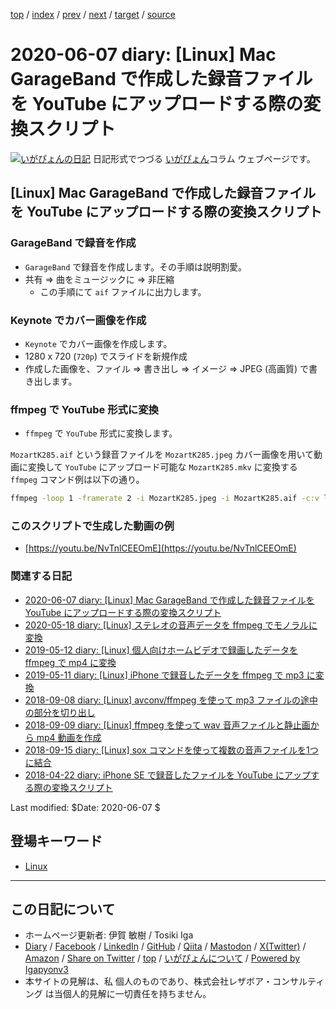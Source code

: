 [top](../index.html) 
 / [index](index.html) 
 / [prev](ig200519.html) 
 / [next](ig200628.html) 
 / [target](https://www.igapyon.jp/igapyon/diary/2020/ig200607.html) 
 / [source](https://github.com/igapyon/diary/blob/master/2020/ig200607.src.md) 

2020-06-07 diary: [Linux] Mac GarageBand で作成した録音ファイルを YouTube にアップロードする際の変換スクリプト
=====================================================================================================
[![いがぴょんの日記](https://www.igapyon.jp/igapyon/diary/images/iga202308_64.jpg "いがぴょん")](https://www.igapyon.jp/igapyon/diary/memo/memoigapyon.html) 日記形式でつづる [いがぴょん](https://www.igapyon.jp/igapyon/diary/memo/memoigapyon.html)コラム ウェブページです。

## [Linux] Mac GarageBand で作成した録音ファイルを YouTube にアップロードする際の変換スクリプト

### GarageBand で録音を作成

- `GarageBand` で録音を作成します。その手順は説明割愛。
- 共有 => 曲をミュージックに => 非圧縮
    - この手順にて `aif` ファイルに出力します。

### Keynote でカバー画像を作成

- `Keynote` でカバー画像を作成します。
- 1280 x 720 (`720p`) でスライドを新規作成
- 作成した画像を、ファイル => 書き出し => イメージ => JPEG (高画質) で書き出します。

### ffmpeg で YouTube 形式に変換

- `ffmpeg` で `YouTube` 形式に変換します。

`MozartK285.aif` という録音ファイルを `MozartK285.jpeg` カバー画像を用いて動画に変換して `YouTube` にアップロード可能な `MozartK285.mkv` に変換する `ffmpeg` コマンド例は以下の通り。

```sh
ffmpeg -loop 1 -framerate 2 -i MozartK285.jpeg -i MozartK285.aif -c:v libx264 -preset medium -tune stillimage -crf 18 -c:a copy -shortest -pix_fmt yuv420p MozartK285.mkv
```

### このスクリプトで生成した動画の例

* [https://youtu.be/NvTnlCEEOmE](https://youtu.be/NvTnlCEEOmE)

### 関連する日記

- [2020-06-07 diary: [Linux] Mac GarageBand で作成した録音ファイルを YouTube にアップロードする際の変換スクリプト](https://www.igapyon.jp/igapyon/diary/2020/ig200607.html)
- [2020-05-18 diary: [Linux] ステレオの音声データを ffmpeg でモノラルに変換](https://www.igapyon.jp/igapyon/diary/2020/ig200518.html)
- [2019-05-12 diary: [Linux] 個人向けホームビデオで録画したデータを ffmpeg で mp4 に変換](https://www.igapyon.jp/igapyon/diary/2019/ig190512.html)
- [2019-05-11 diary: [Linux] iPhone で録音したデータを ffmpeg で mp3 に変換](https://www.igapyon.jp/igapyon/diary/2019/ig190511.html)
- [2018-09-08 diary: [Linux] avconv/ffmpeg を使って mp3 ファイルの途中の部分を切り出し](https://www.igapyon.jp/igapyon/diary/2018/ig180908.html)
- [2018-09-09 diary: [Linux] ffmpeg を使って wav 音声ファイルと静止画から mp4 動画を作成](https://www.igapyon.jp/igapyon/diary/2018/ig180909.html)
- [2018-09-15 diary: [Linux] sox コマンドを使って複数の音声ファイルを1つに結合](https://www.igapyon.jp/igapyon/diary/2018/ig180915.html)
- [2018-04-22 diary: iPhone SE で録音したファイルを YouTube にアップする際の変換スクリプト](https://www.igapyon.jp/igapyon/diary/2018/ig180422.html)

Last modified: $Date: 2020-06-07 $

## 登場キーワード

* [Linux](../keyword/linux.html)

----------------------------------------------------------------------------------------------------

## この日記について

* ホームページ更新者: 伊賀 敏樹 / Tosiki Iga
* [Diary](https://www.igapyon.jp/igapyon/diary/) / [Facebook](https://www.facebook.com/igapyon) / [LinkedIn](https://www.linkedin.com/in/toshikiiga) / [GitHub](https://github.com/igapyon) / [Qiita](https://qiita.com/igapyon) / [Mastodon](https://social.vivaldi.net/@igapyon) / [X(Twitter)](https://twitter.com/ToshikiIga) / [Amazon](https://www.amazon.co.jp/%E4%BC%8A%E8%B3%80-%E6%95%8F%E6%A8%B9/e/B004LTQWCQ) / 
[Share on Twitter](https://twitter.com/intent/tweet?hashtags=igapyon%2Cdiary%2C%E3%81%84%E3%81%8C%E3%81%B4%E3%82%87%E3%82%93%2CLinux&text=%5BLinux%5D+Mac+GarageBand+%E3%81%A7%E4%BD%9C%E6%88%90%E3%81%97%E3%81%9F%E9%8C%B2%E9%9F%B3%E3%83%95%E3%82%A1%E3%82%A4%E3%83%AB%E3%82%92+YouTube+%E3%81%AB%E3%82%A2%E3%83%83%E3%83%97%E3%83%AD%E3%83%BC%E3%83%89%E3%81%99%E3%82%8B%E9%9A%9B%E3%81%AE%E5%A4%89%E6%8F%9B%E3%82%B9%E3%82%AF%E3%83%AA%E3%83%97%E3%83%88&url=https%3A%2F%2Fwww.igapyon.jp%2Figapyon%2Fdiary%2F2020%2Fig200607.html) / [top](../index.html) / [いがぴょんについて](https://www.igapyon.jp/igapyon/diary/memo/memoigapyon.html) / [Powered by Igapyonv3](https://github.com/igapyon/igapyonv3)
* 本サイトの見解は、私 個人のものであり、株式会社レザボア・コンサルティング は当個人的見解に一切責任を持ちません。 
